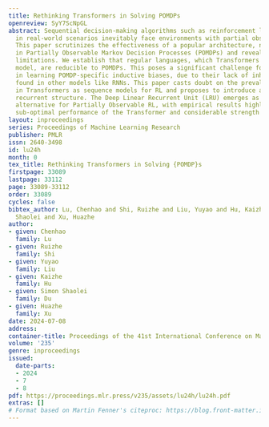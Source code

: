 ```yaml
---
title: Rethinking Transformers in Solving POMDPs
openreview: SyY7ScNpGL
abstract: Sequential decision-making algorithms such as reinforcement learning (RL)
  in real-world scenarios inevitably face environments with partial observability.
  This paper scrutinizes the effectiveness of a popular architecture, namely Transformers,
  in Partially Observable Markov Decision Processes (POMDPs) and reveals its theoretical
  limitations. We establish that regular languages, which Transformers struggle to
  model, are reducible to POMDPs. This poses a significant challenge for Transformers
  in learning POMDP-specific inductive biases, due to their lack of inherent recurrence
  found in other models like RNNs. This paper casts doubt on the prevalent belief
  in Transformers as sequence models for RL and proposes to introduce a point-wise
  recurrent structure. The Deep Linear Recurrent Unit (LRU) emerges as a well-suited
  alternative for Partially Observable RL, with empirical results highlighting the
  sub-optimal performance of the Transformer and considerable strength of LRU.
layout: inproceedings
series: Proceedings of Machine Learning Research
publisher: PMLR
issn: 2640-3498
id: lu24h
month: 0
tex_title: Rethinking Transformers in Solving {POMDP}s
firstpage: 33089
lastpage: 33112
page: 33089-33112
order: 33089
cycles: false
bibtex_author: Lu, Chenhao and Shi, Ruizhe and Liu, Yuyao and Hu, Kaizhe and Du, Simon
  Shaolei and Xu, Huazhe
author:
- given: Chenhao
  family: Lu
- given: Ruizhe
  family: Shi
- given: Yuyao
  family: Liu
- given: Kaizhe
  family: Hu
- given: Simon Shaolei
  family: Du
- given: Huazhe
  family: Xu
date: 2024-07-08
address:
container-title: Proceedings of the 41st International Conference on Machine Learning
volume: '235'
genre: inproceedings
issued:
  date-parts:
  - 2024
  - 7
  - 8
pdf: https://proceedings.mlr.press/v235/assets/lu24h/lu24h.pdf
extras: []
# Format based on Martin Fenner's citeproc: https://blog.front-matter.io/posts/citeproc-yaml-for-bibliographies/
---
```

